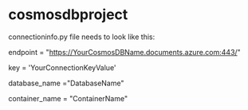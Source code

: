 # cosmosdbproject

connectioninfo.py file needs to look like this:

endpoint = "https://YourCosmosDBName.documents.azure.com:443/"

key = 'YourConnectionKeyValue'

database_name ="DatabaseName"

container_name = "ContainerName"

